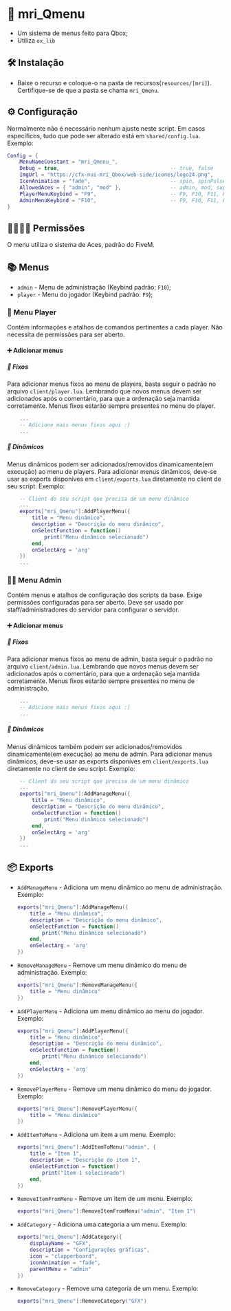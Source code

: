 # 📗 mri_Qmenu

- Um sistema de menus feito para Qbox;
- Utiliza `ox_lib`

## 🛠 Instalação

-   Baixe o recurso e coloque-o na pasta de recursos(`resources/[mri]`). Certifique-se de que a pasta se chama `mri_Qmenu`.

## ⚙ Configuração

Normalmente não é necessário nenhum ajuste neste script. Em casos específicos, tudo que pode ser alterado está em `shared/config.lua`. Exemplo:

```lua
Config = {
    MenuNameConstant = "mri_Qmenu_",
    Debug = true,                                    -- true, false
    ImgUrl = "https://cfx-nui-mri_Qbox/web-side/icones/logo24.png",
    IconAnimation = "fade",                          -- spin, spinPulse, spinReverse, pulse, beat, fade, beatFade, bounce
    AllowedAces = { "admin", "mod" },                -- admin, mod, support,...
    PlayerMenuKeybind = "F9",                        -- F9, F10, F11, F12, ...
    AdminMenuKeybind = "F10",                        -- F9, F10, F11, F12, ...
}
```

## 👨‍👩‍👧‍👦 Permissões

O menu utiliza o sistema de Aces, padrão do FiveM.

## 📚 Menus

-   `admin` - Menu de administração (Keybind padrão: `F10`);
-   `player` - Menu do jogador (Keybind padrão: `F9`);

### 🤵 Menu Player

Contém informações e atalhos de comandos pertinentes a cada player. Não necessita de permissões para ser aberto.

#### ➕ Adicionar menus

##### 🧲 Fixos

Para adicionar menus fixos ao menu de players, basta seguir o padrão no arquivo `client/player.lua`. Lembrando que novos menus devem ser adicionados após o comentário, para que a ordenação seja mantida corretamente. Menus fixos estarão sempre presentes no menu do player.
```lua
    ...
    -- Adicione mais menus fixos aqui :)
    ...
```

##### 🔁 Dinâmicos

Menus dinâmicos podem ser adicionados/removidos dinamicamente(em execução) ao menu de players. Para adicionar menus dinâmicos, deve-se usar as exports disponíves em `client/exports.lua` diretamente no client de seu script. Exemplo:
```lua
    -- Client do seu script que precisa de um menu dinâmico
    ...
    exports["mri_Qmenu"]:AddPlayerMenu({
        title = "Menu dinâmico",
        description = "Descrição do menu dinâmico",
        onSelectFunction = function()
            print("Menu dinâmico selecionado")
        end,
        onSelectArg = 'arg'
    })
    ...
```

### 👷‍♂️ Menu Admin

Contém menus e atalhos de configuração dos scripts da base. Exige permissões configuradas para ser aberto. Deve ser usado por staff/administradores do servidor para configurar o servidor.

#### ➕ Adicionar menus

##### 🧲 Fixos

Para adicionar menus fixos ao menu de admin, basta seguir o padrão no arquivo `client/admin.lua`. Lembrando que novos menus devem ser adicionados após o comentário, para que a ordenação seja mantida corretamente. Menus fixos estarão sempre presentes no menu de administração.
```lua
    ...
    -- Adicione mais menus fixos aqui :)
    ...
```

##### 🔁 Dinâmicos

Menus dinâmicos também podem ser adicionados/removidos dinamicamente(em execução) ao menu de admin. Para adicionar menus dinâmicos, deve-se usar as exports disponíves em `client/exports.lua` diretamente no client de seu script. Exemplo:
```lua
    -- Client do seu script que precisa de um menu dinâmico
    ...
    exports["mri_Qmenu"]:AddManageMenu({
        title = "Menu dinâmico",
        description = "Descrição do menu dinâmico",
        onSelectFunction = function()
            print("Menu dinâmico selecionado")
        end,
        onSelectArg = 'arg'
    })
    ...
```

## 📦 Exports

-   `AddManageMenu` - Adiciona um menu dinâmico ao menu de administração. Exemplo:
    ```lua
    exports["mri_Qmenu"]:AddManageMenu({
        title = "Menu dinâmico",
        description = "Descrição do menu dinâmico",
        onSelectFunction = function()
            print("Menu dinâmico selecionado")
        end,
        onSelectArg = 'arg'
    })
    ```
-   `RemoveManageMenu` - Remove um menu dinâmico do menu de administração. Exemplo:
    ```lua
    exports["mri_Qmenu"]:RemoveManageMenu({
        title = "Menu dinâmico"
    })
    ```
-   `AddPlayerMenu` - Adiciona um menu dinâmico ao menu do jogador. Exemplo:
    ```lua
    exports["mri_Qmenu"]:AddPlayerMenu({
        title = "Menu dinâmico",
        description = "Descrição do menu dinâmico",
        onSelectFunction = function()
            print("Menu dinâmico selecionado")
        end,
        onSelectArg = 'arg'
    })
    ```
-   `RemovePlayerMenu` - Remove um menu dinâmico do menu do jogador. Exemplo:
    ```lua
    exports["mri_Qmenu"]:RemovePlayerMenu({
        title = "Menu dinâmico"
    })
    ```
-   `AddItemToMenu` - Adiciona um item a um menu. Exemplo:
    ```lua
    exports["mri_Qmenu"]:AddItemToMenu("admin", {
        title = "Item 1",
        description = "Descrição do item 1",
        onSelectFunction = function()
            print("Item 1 selecionado")
        end,
    })
    ```
-   `RemoveItemFromMenu` - Remove um item de um menu. Exemplo:
    ```lua
    exports["mri_Qmenu"]:RemoveItemFromMenu("admin", "Item 1")
    ```
-   `AddCategory` - Adiciona uma categoria a um menu. Exemplo:
    ```lua
    exports["mri_Qmenu"]:AddCategory({
        displayName = "GFX",
        description = "Configurações gráficas",
        icon = "clapperboard",
        iconAnimation = "fade",
        parentMenu = "admin"
    })
    ```
-   `RemoveCategory` - Remove uma categoria de um menu. Exemplo:
    ```lua
    exports["mri_Qmenu"]:RemoveCategory("GFX")
    ```
